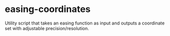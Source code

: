 # easing-coordinates

Utility script that takes an easing function as input and outputs a coordinate set with adjustable precision/resolution.
